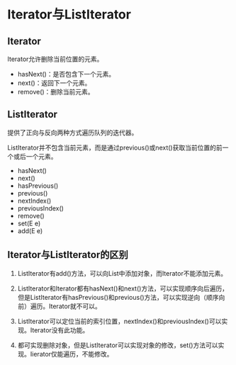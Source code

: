 # Iterator与ListIterator

## Iterator

Iterator允许删除当前位置的元素。

- hasNext()：是否包含下一个元素。
- next()：返回下一个元素。
- remove()：删除当前元素。

## ListIterator

提供了正向与反向两种方式遍历队列的迭代器。

ListIterator并不包含当前元素，而是通过previous()或next()获取当前位置的前一个或后一个元素。

- hasNext()
- next()
- hasPrevious()
- previous()
- nextIndex()
- previousIndex()
- remove()
- set(E e)
- add(E e)

## Iterator与ListIterator的区别

1. ListIterator有add()方法，可以向List中添加对象，而Iterator不能添加元素。

2. ListIterator和Iterator都有hasNext()和next()方法，可以实现顺序向后遍历，但是ListIterator有hasPrevious()和previous()方法，可以实现逆向（顺序向前）遍历。Iterator就不可以。

3. ListIterator可以定位当前的索引位置，nextIndex()和previousIndex()可以实现。Iterator没有此功能。

4. 都可实现删除对象，但是ListIterator可以实现对象的修改，set()方法可以实现。Iierator仅能遍历，不能修改。
